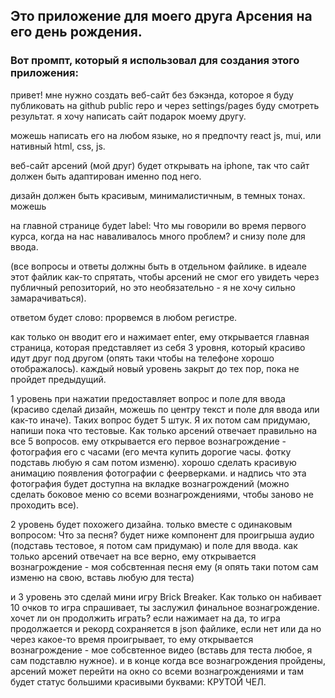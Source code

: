 ## Это приложение для моего друга Арсения на его день рождения.

### Вот промпт, который я использовал для создания этого приложения:

привет! мне нужно создать веб-сайт без бэкэнда, которое я буду публиковать на github public repo и через settings/pages буду смотреть результат. я хочу написать сайт подарок моему другу. 

можешь написать его на любом языке, но я предпочту react js, mui, или нативный html, css, js. 

веб-сайт арсений (мой друг) будет открывать на iphone, так что сайт должен быть адаптирован именно под него. 

дизайн должен быть красивым, минималистичным, в темных тонах. можешь 

на главной странице будет label: Что мы говорили во время первого курса, когда на нас наваливалось много проблем? и снизу поле для ввода.

(все вопросы и ответы должны быть в отдельном файлике. в идеале этот файлик как-то спрятать, чтобы арсений не смог его увидеть через публичный репозиторий, но это необязательно - я не хочу сильно замарачиваться).

ответом будет слово: прорвемся в любом регистре.

как только он вводит его и нажимает enter, ему открывается главная страница, которая представляет из себя 3 уровня, который красиво идут друг под другом (опять таки чтобы на телефоне хорошо отображалось). каждый новый уровень закрыт до тех пор, пока не пройдет предыдущий.

1 уровень при нажатии предоставляет вопрос и поле для ввода (красиво сделай дизайн, можешь по центру текст и поле для ввода или как-то иначе). Таких вопрос будет 5 штук. Я их потом сам придумаю, напиши пока что тестовые.
Как только арсений отвечает правильно на все 5 вопросов. ему открывается его первое вознагрождение - фотография его с часами (его мечта купить дорогие часы. фотку подставь любую я сам потом изменю). хорошо сделать красивую анимацию появления фотографии с феерверками. и надпись что эта фотография будет доступна на вкладке вознагрождений (можно сделать боковое меню со всеми вознагрождениями, чтобы заново не проходить все).

2 уровень будет похожего дизайна. только вместе с одинаковым вопросом: Что за песня? будет ниже компонент для проигрыша аудио (подставь тестовое, я потом сам придумаю) и поле для ввода. как только арсений отвечает на все верно, ему открывается вознагрождение - моя собсвтенная песня ему (я опять таки потом сам изменю на свою, вставь любую для теста)

и 3 уровень это сделай мини игру Brick Breaker. Как только он набивает 10 очков то игра спрашивает, ты заслужил финальное вознагрождение. хочет ли он продолжить играть? если нажимает на да, то игра продолжается и рекорд сохраняется в json файлике, если нет или да но через какое-то время проигрывает, то ему открывается вознагрождение - мое собсвтенное видео (вставь для теста любое, я сам подставлю нужное). и в конце когда все вознагрождения пройдены, арсений может перейти на окно со всеми вознагрождениями и там будет статус большими красивыми буквами: КРУТОЙ ЧЕЛ.
